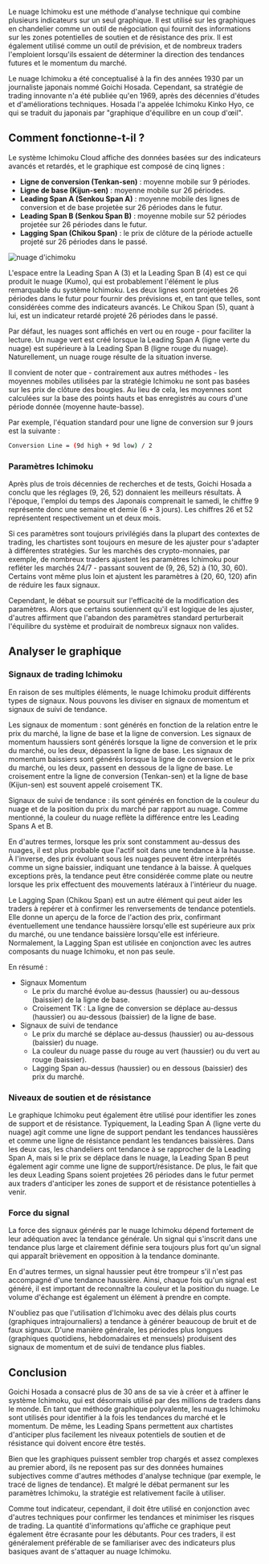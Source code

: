 Le nuage Ichimoku est une méthode d'analyse technique qui combine plusieurs indicateurs sur un seul graphique. Il est utilisé sur les graphiques en chandelier comme un outil de négociation qui fournit des informations sur les zones potentielles de soutien et de résistance des prix. Il est également utilisé comme un outil de prévision, et de nombreux traders l'emploient lorsqu'ils essaient de déterminer la direction des tendances futures et le momentum du marché.

Le nuage Ichimoku a été conceptualisé à la fin des années 1930 par un journaliste japonais nommé Goichi Hosada. Cependant, sa stratégie de trading innovante n'a été publiée qu'en 1969, après des décennies d'études et d'améliorations techniques. Hosada l'a appelée Ichimoku Kinko Hyo, ce qui se traduit du japonais par "graphique d'équilibre en un coup d'œil".

## Comment fonctionne-t-il ?

Le système Ichimoku Cloud affiche des données basées sur des indicateurs avancés et retardés, et le graphique est composé de cinq lignes :

- **Ligne de conversion (Tenkan-sen)** : moyenne mobile sur 9 périodes.
- **Ligne de base (Kijun-sen)** : moyenne mobile sur 26 périodes.
- **Leading Span A (Senkou Span A)** : moyenne mobile des lignes de conversion et de base projetée sur 26 périodes dans le futur.
- **Leading Span B (Senkou Span B)** : moyenne mobile sur 52 périodes projetée sur 26 périodes dans le futur.
- **Lagging Span (Chikou Span)** : le prix de clôture de la période actuelle projeté sur 26 périodes dans le passé.

![nuage d'ichimoku](https://raw.githubusercontent.com/Microleadoff/content/master/lang/fr/courses/Ing%C3%A9nierie/Blockchain/Trading/0340%20-%20Nuage%20d'Ichimoku/images/image1.png)

L'espace entre la Leading Span A (3) et la Leading Span B (4) est ce qui produit le nuage (Kumo), qui est probablement l'élément le plus remarquable du système Ichimoku. Les deux lignes sont projetées 26 périodes dans le futur pour fournir des prévisions et, en tant que telles, sont considérées comme des indicateurs avancés. Le Chikou Span (5), quant à lui, est un indicateur retardé projeté 26 périodes dans le passé.

Par défaut, les nuages sont affichés en vert ou en rouge - pour faciliter la lecture. Un nuage vert est créé lorsque la Leading Span A (ligne verte du nuage) est supérieure à la Leading Span B (ligne rouge du nuage). Naturellement, un nuage rouge résulte de la situation inverse.

Il convient de noter que - contrairement aux autres méthodes - les moyennes mobiles utilisées par la stratégie Ichimoku ne sont pas basées sur les prix de clôture des bougies. Au lieu de cela, les moyennes sont calculées sur la base des points hauts et bas enregistrés au cours d'une période donnée (moyenne haute-basse). 

Par exemple, l'équation standard pour une ligne de conversion sur 9 jours est la suivante :

```bash
Conversion Line = (9d high + 9d low) / 2
```

### Paramètres Ichimoku

Après plus de trois décennies de recherches et de tests, Goichi Hosada a conclu que les réglages (9, 26, 52) donnaient les meilleurs résultats. À l'époque, l'emploi du temps des Japonais comprenait le samedi, le chiffre 9 représente donc une semaine et demie (6 + 3 jours). Les chiffres 26 et 52 représentent respectivement un et deux mois.

Si ces paramètres sont toujours privilégiés dans la plupart des contextes de trading, les chartistes sont toujours en mesure de les ajuster pour s'adapter à différentes stratégies. Sur les marchés des crypto-monnaies, par exemple, de nombreux traders ajustent les paramètres Ichimoku pour refléter les marchés 24/7 - passant souvent de (9, 26, 52) à (10, 30, 60). Certains vont même plus loin et ajustent les paramètres à (20, 60, 120) afin de réduire les faux signaux.

Cependant, le débat se poursuit sur l'efficacité de la modification des paramètres. Alors que certains soutiennent qu'il est logique de les ajuster, d'autres affirment que l'abandon des paramètres standard perturberait l'équilibre du système et produirait de nombreux signaux non valides.

## Analyser le graphique

### Signaux de trading Ichimoku

En raison de ses multiples éléments, le nuage Ichimoku produit différents types de signaux. Nous pouvons les diviser en signaux de momentum et signaux de suivi de tendance.

Les signaux de momentum : sont générés en fonction de la relation entre le prix du marché, la ligne de base et la ligne de conversion. Les signaux de momentum haussiers sont générés lorsque la ligne de conversion et le prix du marché, ou les deux, dépassent la ligne de base. Les signaux de momentum baissiers sont générés lorsque la ligne de conversion et le prix du marché, ou les deux, passent en dessous de la ligne de base. Le croisement entre la ligne de conversion (Tenkan-sen) et la ligne de base (Kijun-sen) est souvent appelé croisement TK.

Signaux de suivi de tendance : ils sont générés en fonction de la couleur du nuage et de la position du prix du marché par rapport au nuage. Comme mentionné, la couleur du nuage reflète la différence entre les Leading Spans A et B.

En d'autres termes, lorsque les prix sont constamment au-dessus des nuages, il est plus probable que l'actif soit dans une tendance à la hausse. À l'inverse, des prix évoluant sous les nuages peuvent être interprétés comme un signe baissier, indiquant une tendance à la baisse. À quelques exceptions près, la tendance peut être considérée comme plate ou neutre lorsque les prix effectuent des mouvements latéraux à l'intérieur du nuage.

Le Lagging Span (Chikou Span) est un autre élément qui peut aider les traders à repérer et à confirmer les renversements de tendance potentiels. Elle donne un aperçu de la force de l'action des prix, confirmant éventuellement une tendance haussière lorsqu'elle est supérieure aux prix du marché, ou une tendance baissière lorsqu'elle est inférieure. Normalement, la Lagging Span est utilisée en conjonction avec les autres composants du nuage Ichimoku, et non pas seule.

En résumé :

- Signaux Momentum
    - Le prix du marché évolue au-dessus (haussier) ou au-dessous (baissier) de la ligne de base.
    - Croisement TK : La ligne de conversion se déplace au-dessus (haussier) ou au-dessous (baissier) de la ligne de base.
- Signaux de suivi de tendance
    - Le prix du marché se déplace au-dessus (haussier) ou au-dessous (baissier) du nuage.
    - La couleur du nuage passe du rouge au vert (haussier) ou du vert au rouge (baissier).
    - Lagging Span au-dessus (haussier) ou en dessous (baissier) des prix du marché.

### Niveaux de soutien et de résistance

Le graphique Ichimoku peut également être utilisé pour identifier les zones de support et de résistance. Typiquement, la Leading Span A (ligne verte du nuage) agit comme une ligne de support pendant les tendances haussières et comme une ligne de résistance pendant les tendances baissières. Dans les deux cas, les chandeliers ont tendance à se rapprocher de la Leading Span A, mais si le prix se déplace dans le nuage, la Leading Span B peut également agir comme une ligne de support/résistance. De plus, le fait que les deux Leading Spans soient projetées 26 périodes dans le futur permet aux traders d'anticiper les zones de support et de résistance potentielles à venir.

### Force du signal

La force des signaux générés par le nuage Ichimoku dépend fortement de leur adéquation avec la tendance générale. Un signal qui s'inscrit dans une tendance plus large et clairement définie sera toujours plus fort qu'un signal qui apparaît brièvement en opposition à la tendance dominante.

En d'autres termes, un signal haussier peut être trompeur s'il n'est pas accompagné d'une tendance haussière. Ainsi, chaque fois qu'un signal est généré, il est important de reconnaître la couleur et la position du nuage. Le volume d'échange est également un élément à prendre en compte.

N'oubliez pas que l'utilisation d'Ichimoku avec des délais plus courts (graphiques intrajournaliers) a tendance à générer beaucoup de bruit et de faux signaux. D'une manière générale, les périodes plus longues (graphiques quotidiens, hebdomadaires et mensuels) produisent des signaux de momentum et de suivi de tendance plus fiables.

## Conclusion

Goichi Hosada a consacré plus de 30 ans de sa vie à créer et à affiner le système Ichimoku, qui est désormais utilisé par des millions de traders dans le monde. En tant que méthode graphique polyvalente, les nuages Ichimoku sont utilisés pour identifier à la fois les tendances du marché et le momentum. De même, les Leading Spans permettent aux chartistes d'anticiper plus facilement les niveaux potentiels de soutien et de résistance qui doivent encore être testés.

Bien que les graphiques puissent sembler trop chargés et assez complexes au premier abord, ils ne reposent pas sur des données humaines subjectives comme d'autres méthodes d'analyse technique (par exemple, le tracé de lignes de tendance). Et malgré le débat permanent sur les paramètres Ichimoku, la stratégie est relativement facile à utiliser. 

Comme tout indicateur, cependant, il doit être utilisé en conjonction avec d'autres techniques pour confirmer les tendances et minimiser les risques de trading. La quantité d'informations qu'affiche ce graphique peut également être écrasante pour les débutants. Pour ces traders, il est généralement préférable de se familiariser avec des indicateurs plus basiques avant de s'attaquer au nuage Ichimoku.